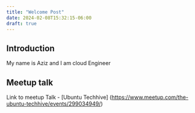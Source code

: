 ```yaml
---
title: "Welcome Post"
date: 2024-02-08T15:32:15-06:00
draft: true
---
```


## Introduction

My name is Aziz and I am cloud Engineer

## Meetup talk

Link to meetup Talk - [Ubuntu Techhive] (https://www.meetup.com/the-ubuntu-techhive/events/299034949/)